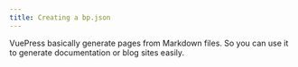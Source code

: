 ```yaml
---
title: Creating a bp.json
---
```


VuePress basically generate pages from Markdown files. So you can use it to generate documentation or blog sites easily.
